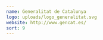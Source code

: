 ```yaml
---
name: Generalitat de Catalunya
logo: uploads/logo_generalitat.svg
website: http://www.gencat.es/
sort: 9
---
```

